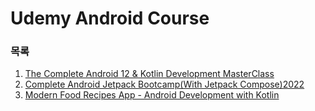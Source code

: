 # Udemy Android Course

### 목록
1. [The Complete Android 12 & Kotlin Development MasterClass](https://github.com/yeonseoksong/application_dev/tree/main/Udemy/1)
2. [Complete Android Jetpack Bootcamp(With Jetpack Compose)2022](https://github.com/yeonseoksong/application_dev/tree/main/Udemy/2)
3. [Modern Food Recipes App - Android Development with Kotlin](https://github.com/yeonseoksong/application_dev/tree/main/Udemy/3)

